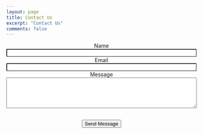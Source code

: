 ```yaml
---
layout: page
title: Contact Us
excerpt: "Contact Us"
comments: false
---
```

<div id="contact-container" align="center">
<form method="post" action="https://formspree.io/william@groblelaw.com" method="POST">
	<div class="field half first">
		<label for="name">Name</label><br />
		<input type="text" name="name" id="name" style="width: 100%; border-radius: 2px;"/>
	</div>
	<div class="field half">
		<label for="email">Email</label><br />
		<input type="text" name="_replyto" id="email" style="width: 100%; border-radius: 2px;"/>
	</div>
	<div class="field">
		<label for="message">Message</label><br />
		<textarea name="message" id="message" rows="5" style="width: 100%; border-radius: 2px;"></textarea>
	</div>
	<ul class="actions">
	<br />
		<input type="submit" value="Send Message">
		<input type="hidden" name="_next" value="#" />
		<!--<li><a href="" class="button submit">Send Message</a></li>-->
	</ul>
</form>
</div>
<style>
	.actions{
		padding: 0;
	}
</style>